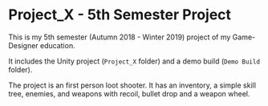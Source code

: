 # Project_X - 5th Semester Project
 
This is my 5th semester (Autumn 2018 - Winter 2019) project of my Game-Designer education.

It includes the Unity project (`Project_X` folder) and a demo build (`Demo Build` folder).

The project is an first person loot shooter. 
It has an inventory, a simple skill tree, enemies, and weapons with recoil, bullet drop and a weapon wheel.
